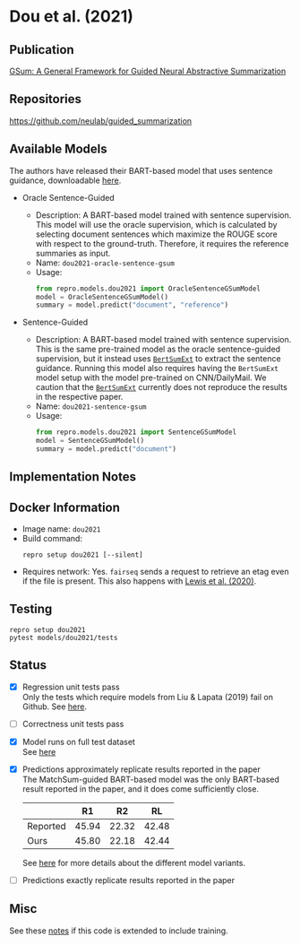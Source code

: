 # Dou et al. (2021)

## Publication
[GSum: A General Framework for Guided Neural Abstractive Summarization](https://arxiv.org/abs/2010.08014)

## Repositories
https://github.com/neulab/guided_summarization

## Available Models
The authors have released their BART-based model that uses sentence guidance, downloadable [here](https://drive.google.com/file/d/1BMKhAh2tG5p8THxugZWMPc7NXqwJDHLw/view?usp=sharing).

- Oracle Sentence-Guided
  - Description: A BART-based model trained with sentence supervision.
  This model will use the oracle supervision, which is calculated by selecting document sentences which maximize the ROUGE score with respect to the ground-truth.
  Therefore, it requires the reference summaries as input.
  - Name: `dou2021-oracle-sentence-gsum`
  - Usage:
    ```python
    from repro.models.dou2021 import OracleSentenceGSumModel
    model = OracleSentenceGSumModel()
    summary = model.predict("document", "reference")
    ```
    
- Sentence-Guided
  - Description: A BART-based model trained with sentence supervision.
  This is the same pre-trained model as the oracle sentence-guided supervision, but it instead uses [`BertSumExt`](../liu2019/Readme.md) to extract the sentence guidance.
  Running this model also requires having the `BertSumExt` model setup with the model pre-trained on CNN/DailyMail.
  We caution that the [`BertSumExt`](../liu2019/Readme.md) currently does not reproduce the results in the respective paper.
  - Name: `dou2021-sentence-gsum`
  - Usage:
    ```python
    from repro.models.dou2021 import SentenceGSumModel
    model = SentenceGSumModel()
    summary = model.predict("document")
    ```
    
## Implementation Notes
    
## Docker Information
- Image name: `dou2021`
- Build command:
  ```shell script
  repro setup dou2021 [--silent]
  ```
- Requires network: Yes.
`fairseq` sends a request to retrieve an etag even if the file is present.
This also happens with [Lewis et al. (2020)](../lewis2020/Readme.md).
  
## Testing
```shell script
repro setup dou2021
pytest models/dou2021/tests
```

## Status
- [x] Regression unit tests pass  
Only the tests which require models from Liu & Lapata (2019) fail on Github.
See [here](https://github.com/danieldeutsch/repro/actions/runs/1071401161).
- [ ] Correctness unit tests pass  
- [x] Model runs on full test dataset  
See [here](experiments/reproduce-results/Readme.md)
- [x] Predictions approximately replicate results reported in the paper  
The MatchSum-guided BART-based model was the only BART-based result reported in the paper, and it does come sufficiently close.

  ||R1|R2|RL|
  |-|-|-|-|
  |Reported|45.94|22.32|42.48|
  |Ours|45.80|22.18|42.44|

  See [here](experiments/reproduce-results/Readme.md) for more details about the different model variants.
  
- [ ] Predictions exactly replicate results reported in the paper

## Misc
See these [notes](Notes.md) if this code is extended to include training.

